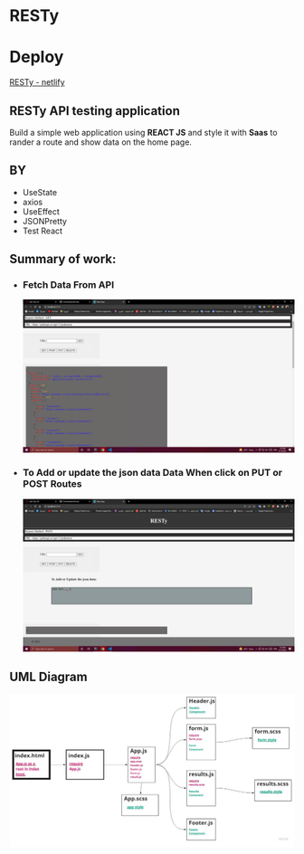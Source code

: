 # **RESTy**

# **Deploy**
[RESTy - netlify](https://resty-omarsawalmeh.netlify.app/)

## **RESTy API testing application**
Build a simple web application using **REACT JS** and style it with **Saas** to rander a route and show data on the home page.

## **BY**
- UseState
- axios
- UseEffect
- JSONPretty
- Test React

## **Summary of work:**
- ### **Fetch Data From API**
   ![](./resty/asset/jsonData.png)

- ### **To Add or update the json data Data When click on PUT or POST Routes**
   ![](./resty/asset/body.png)

## **UML Diagram**
![](./resty/asset/UML.jpg)
